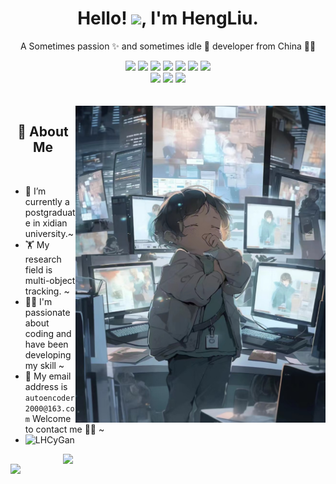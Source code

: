 <!-- 标题 + 个人描述, emoji 取自: http://emojihomepage.com -->
<p align="center">
  <h1 height="200px" align="center">
    Hello! <img src="https://cdn.jsdelivr.net/gh/MaleWeb/picture/images/techblog/hi.gif" width="25">, I'm HengLiu.
  </h1>
   <p align="center">A Sometimes passion ✨ and sometimes idle 🥋  developer from China 👨‍💻</p>
</p>

<!-- 
  技术栈标签, 小标签来自: https://shields.io/
  1. shields 链接格式: https://img.shields.io/badge/-{标签文本}-{标签背景色}?style={标签类型}&logo={标签前面 Logo}&logoColor={Logo 颜色}
  2. shields 可选 Logo 列表参考: https://github.com/simple-icons/simple-icons/blob/develop/slugs.md
-->
<div align="center">
  <img src="https://img.shields.io/badge/-Python-f6da1c?style=flat&logo=python&logoColor=white">
  <img src="https://img.shields.io/badge/-C++-2b6dbf?style=flat&logo=c++&logoColor=white">
  <img src="https://img.shields.io/badge/-Java-00b4ce?style=flat&logo=java&logoColor=white">
  <img src="https://img.shields.io/badge/-Javascript-3C873A?style=flat&logo=js&logoColor=white">
  <img src="https://img.shields.io/badge/-GoLang-33333D?style=flat&logo=go&logoColor=white">
  <img src="https://img.shields.io/badge/-Shell-bf608e?style=flat&logo=shell&logoColor=white">
  <img src="https://img.shields.io/badge/-C-b37feb?style=flat&logo=c&logoColor=white">
<!--   <img src="https://img.shields.io/badge/--cf1322?style=flat&logo=graphql&logoColor=white"> -->
</div>
<div align="center">
  <img src="https://img.shields.io/badge/-Git-ee462c?style=flat&logo=git&logoColor=white">
  <img src="https://img.shields.io/badge/-Docker-218bea?style=flat&logo=docker&logoColor=white">
  <img src="https://img.shields.io/badge/-Github-black?style=flat&logo=github">
<!--   <img src="https://img.shields.io/badge/-Webpack-%232C3A42?style=flat-square&logo=webpack"> -->
<!--   <img src="https://img.shields.io/badge/-ESLint-%234B32C3?style=flat-square&logo=eslint"> -->
</div>


<!-- 背景图 -->
<br />
<br />
<img align="right" alt="GIF" src="./bg.png" width="400"/>

<!-- 关于我 -->
<h2 height="200px" align="center">🎉 About Me</h2>
<br />

- 🔭 I’m currently a postgraduate in xidian university.~
- 🏋 My research field is multi-object tracking. ~
- 👨‍💻 I'm passionate about coding and have been developing my skill ~
- 📨 My email address is `autoencoder2000@163.com` Welcome to contact me 👏🏻 ~
- ![LHCyGan](https://komarev.com/ghpvc/?username=LHCyGan)



 
<img align="right" src="https://github-readme-stats.vercel.app/api?username=LHCyGan&show_icons=true&theme=radical" width=420/>
<img align="left" src="https://github-readme-stats.vercel.app/api/top-langs/?username=LHCyGan&layout=compact&theme=tokyonight&hide=html" width=360 />


<!-- + ![LHCyGan](https://visitor-badge.glitch.me/badge?page_id=LHCyGan.profile) -->


